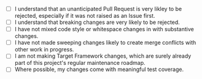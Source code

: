 - [ ] I understand that an unanticipated Pull Request is very likley to be rejected, especially if it was not raised as an Issue first.
- [ ] I understand that breaking changes are very likely to be rejected.
- [ ] I have not mixed code style or whitespace changes in with substantive changes.
- [ ] I have not made sweeping changes likely to create merge conflicts with other work in progress.
- [ ] I am not making Target Framework changes, which are surely already part of this project's regular maintenance roadmap.
- [ ] Where possible, my changes come with meaningful test coverage.